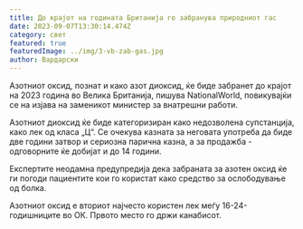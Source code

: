 ```yaml
---
title: До крајот на годината Британија го забранува природниот гас
date: 2023-09-07T13:30:14.474Z
category: свет
featured: true
featuredImage: ../img/3-vb-zab-gas.jpg
author: Вардарски
---
```

Азотниот оксид, познат и како азот диоксид, ќе биде забранет до крајот на 2023 година во Велика Британија, пишува NationalWorld, повикувајќи се на изјава на заменикот министер за внатрешни работи.

Азотниот диоксид ќе биде категоризиран како недозволена супстанција, како лек од класа „Ц“. Се очекува казната за неговата употреба да биде две години затвор и сериозна парична казна, а за продажба - одговорните ќе добијат и до 14 години.

Експертите неодамна предупредија дека забраната за азотен оксид ќе ги погоди пациентите кои го користат како средство за ослободување од болка.

Азотниот оксид е вториот најчесто користен лек меѓу 16-24-годишниците во ОК. Првото место го држи канабисот.